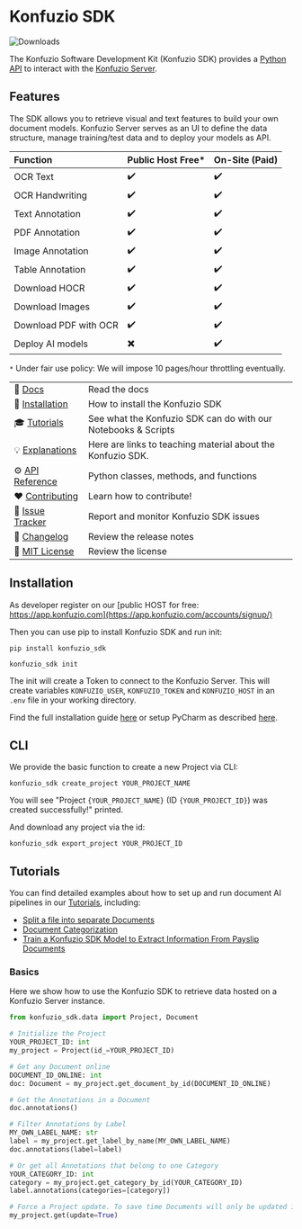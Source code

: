 # Konfuzio SDK

![Downloads](https://pepy.tech/badge/konfuzio-sdk)

The Konfuzio Software Development Kit (Konfuzio SDK) provides a
[Python API](https://dev.konfuzio.com/sdk/sourcecode.html) to interact with the
[Konfuzio Server](https://dev.konfuzio.com/index.html#konfuzio-server).

## Features

The SDK allows you to retrieve visual and text features to build your own document models. Konfuzio Server serves as an
UI to define the data structure, manage training/test data and to deploy your models as API.

Function               | Public Host Free*                         | On-Site (Paid)      |
:--------------------- | :---------------------------------------- | :-------------------|
OCR Text               | :heavy_check_mark:                        |  :heavy_check_mark: |
OCR Handwriting        | :heavy_check_mark:                        |  :heavy_check_mark: |
Text Annotation        | :heavy_check_mark:                        |  :heavy_check_mark: |
PDF Annotation         | :heavy_check_mark:                        |  :heavy_check_mark: |
Image Annotation       | :heavy_check_mark:                        |  :heavy_check_mark: |
Table Annotation       | :heavy_check_mark:                        |  :heavy_check_mark: |
Download HOCR          | :heavy_check_mark:                        |  :heavy_check_mark: |
Download Images        | :heavy_check_mark:                        |  :heavy_check_mark: |
Download PDF with OCR  | :heavy_check_mark:                        |  :heavy_check_mark: |
Deploy AI models       | :heavy_multiplication_x:                  |  :heavy_check_mark: |

`*` Under fair use policy: We will impose 10 pages/hour throttling eventually.


|                                                                                               |                                                               |
|-----------------------------------------------------------------------------------------------|---------------------------------------------------------------|
| :ledger: [Docs](https://dev.konfuzio.com/sdk/index.html)                                      | Read the docs                                                 |
| :floppy_disk: [Installation](https://github.com/konfuzio-ai/konfuzio-sdk#installation)        | How to install the Konfuzio SDK                               |
| :mortar_board: [Tutorials](https://dev.konfuzio.com/sdk/tutorials.html)                            | See what the Konfuzio SDK can do with our Notebooks & Scripts |
| :bulb: [Explanations](https://dev.konfuzio.com/sdk/explanations.html)                         | Here are links to teaching material about the Konfuzio SDK.   |
| :gear: [API Reference](https://dev.konfuzio.com/sdk/sourcecode.html)                          | Python classes, methods, and functions                        |
| :heart: [Contributing](https://dev.konfuzio.com/sdk/contribution.html)                        | Learn how to contribute!                                      |
| :bug: [Issue Tracker](https://github.com/konfuzio-ai/konfuzio-sdk/issues)                     | Report and monitor Konfuzio SDK issues                        |
| :telescope: [Changelog](https://github.com/konfuzio-ai/konfuzio-sdk/releases)                 | Review the release notes                                      |
| :newspaper: [MIT License](https://github.com/konfuzio-ai/konfuzio-sdk/blob/master/LICENSE.md) | Review the license                                            |

## Installation

As developer register on our [public HOST for free: https://app.konfuzio.com](https://app.konfuzio.com/accounts/signup/)

Then you can use pip to install Konfuzio SDK and run init:

    pip install konfuzio_sdk

    konfuzio_sdk init

The init will create a Token to connect to the Konfuzio Server. This will create variables `KONFUZIO_USER`,
`KONFUZIO_TOKEN` and `KONFUZIO_HOST` in an `.env` file in your working directory.

Find the full installation guide [here](https://dev.konfuzio.com/sdk/get_started.html#install-sdk)
or setup PyCharm as described [here](https://dev.konfuzio.com/sdk/quickstart_pycharm.html).

## CLI

We provide the basic function to create a new Project via CLI:

`konfuzio_sdk create_project YOUR_PROJECT_NAME`

You will see "Project `{YOUR_PROJECT_NAME}` (ID `{YOUR_PROJECT_ID}`) was created successfully!" printed.

And download any project via the id:

`konfuzio_sdk export_project YOUR_PROJECT_ID`

## Tutorials

You can find detailed examples about how to set up and run document AI pipelines in our 
[Tutorials](https://dev.konfuzio.com/sdk/tutorials.html), including:
- [Split a file into separate Documents](https://dev.konfuzio.com/sdk/tutorials.html#split-a-file-into-separate-documents)
- [Document Categorization](https://dev.konfuzio.com/sdk/tutorials.html#document-categorization)
- [Train a Konfuzio SDK Model to Extract Information From Payslip Documents](https://dev.konfuzio.com/sdk/tutorials.html#train-a-konfuzio-sdk-model-to-extract-information-from-payslip-documents)

### Basics

Here we show how to use the Konfuzio SDK to retrieve data hosted on a Konfuzio Server instance.

```python
from konfuzio_sdk.data import Project, Document

# Initialize the Project
YOUR_PROJECT_ID: int
my_project = Project(id_=YOUR_PROJECT_ID)

# Get any Document online
DOCUMENT_ID_ONLINE: int
doc: Document = my_project.get_document_by_id(DOCUMENT_ID_ONLINE)

# Get the Annotations in a Document
doc.annotations()

# Filter Annotations by Label
MY_OWN_LABEL_NAME: str
label = my_project.get_label_by_name(MY_OWN_LABEL_NAME)
doc.annotations(label=label)

# Or get all Annotations that belong to one Category
YOUR_CATEGORY_ID: int
category = my_project.get_category_by_id(YOUR_CATEGORY_ID)
label.annotations(categories=[category])

# Force a Project update. To save time Documents will only be updated if they have changed.
my_project.get(update=True)
```
